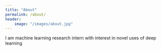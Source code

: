 ```yaml
---
title: "About"
permalink: /about/
header:
	image: "/images/about.jpg"
---
```


I am machine learning research intern with interest in novel uses of deep learning

